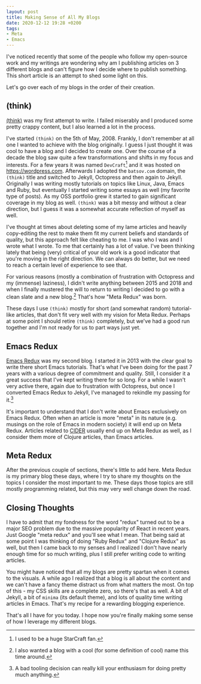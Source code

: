 ```yaml
---
layout: post
title: Making Sense of All My Blogs
date: 2020-12-12 19:28 +0200
tags:
- Meta
- Emacs
---
```


I've noticed recently that some of the people who follow my
open-source work and my writings are wondering why am I publishing
articles on 3 different blogs and can't figure how I decide where to
publish something. This short article is an attempt to shed some light
on this.

Let's go over each of my blogs in the order of their creation.

## (think)

[(think)](https://batsov.com) was my first attempt to write. I failed miserably and I produced some pretty
crappy content, but I also learned a lot in the process.

I've started `(think)` on the 5th of May, 2008. Frankly, I don't remember at all one I wanted
to achieve with the blog originally. I guess I just thought it was cool to have a blog and I decided to create one.
Over the course of a decade the blog saw quite a few transformations and shifts in my focus and interests.
For a few years it was named `DevCraft`[^1] and it was hosted on <https://wordpress.com>. Afterwards
I adopted the `batsov.com` domain, the `(think)` title and switched to Jekyll, Octopress and then again to Jekyll.
Originally I was writing mostly tutorials on topics like Linux, Java, Emacs and Ruby, but eventually I started writing some essays
as well (my favorite type of posts). As my OSS portfolio grew it started to gain
significant coverage in my blog as well. `(think)` was a bit messy and without a clear
direction, but I guess it was a somewhat accurate reflection of myself as well.

I've thought at times about deleting some of my lame articles and heavily copy-editing
the rest to make them fit my current beliefs and standards of quality, but this approach
felt like cheating to me. I was who I was and I wrote what I wrote. To me that certainly
has a lot of value. I've been thinking lately that being (very) critical of your old work
is a good indicator that you're moving in the right direction. We can always do better,
but we need to reach a certain level of experience to see that.

For various reasons (mostly a combination of frustration with Octopress and my (immense) laziness), I didn't write
anything between 2015 and 2018 and when I finally mustered the will to return to writing
I decided to go with a clean slate and a new blog.[^2] That's how "Meta Redux" was born.

These days I use `(think)` mostly for short (and somewhat random) tutorial-like articles,
that don't fit very well with my vision for Meta Redux. Perhaps at some point I should retire
`(think)` completely, but we've had a good run together and I'm not ready for us to part
ways just yet.

## Emacs Redux

[Emacs Redux](https://emacsredux.com) was my second blog. I started it in 2013 with the clear goal
to write there short Emacs tutorials. That's what I've been doing for the past 7 years with a various
degree of commitment and quality. Still, I consider it a great success that I've kept writing there
for so long. For a while I wasn't very active there, again due to frustration with Octopress,
but once I converted Emacs Redux to Jekyll, I've managed to rekindle my passing for it.[^3]

It's important to understand that I don't write about Emacs exclusively on Emacs Redux. Often when an article is
more "meta" in its nature (e.g. musings on the role of Emacs in modern society) it will end up on Meta Redux.
Articles related to [CIDER](https://cider.mx) usually end up on Meta Redux as well, as I consider them more of Clojure articles,
than Emacs articles.

## Meta Redux

After the previous couple of sections, there's little to add here. Meta Redux is my primary blog these days, where I try
to share my thoughts on the topics I consider the most important to me. These days those topics are still mostly
programming related, but this may very well change down the road.

## Closing Thoughts

I have to admit that my fondness for the word "redux" turned out to be a major SEO problem due to the massive popularity
of React in recent years. Just Google "meta redux" and you'll see what I mean. That being said at some point I was
thinking of doing "Ruby Redux" and "Clojure Redux" as well, but then I came back to my senses and I realized I don't
have nearly enough time for so much writing, plus I still prefer writing code to writing articles.

You might have noticed that all my blogs are pretty spartan when it comes to the visuals. A while ago I realized
that a blog is all about the content and we can't have a fancy theme distract us from what matters the most.
On top of this - my CSS skills are a complete zero, so there's that as well. A bit of Jekyll, a bit of `minima` (its default theme),
and lots of quality time writing articles in Emacs. That's my recipe for a rewarding blogging experience.

That's all I have for you today. I hope now you're finally making some sense of how I leverage my different blogs.

[^1]: I used to be a huge StarCraft fan.
[^2]: I also wanted a blog with a cool (for some definition of cool) name this time around.
[^3]: A bad tooling decision can really kill your enthusiasm for doing pretty much anything.
